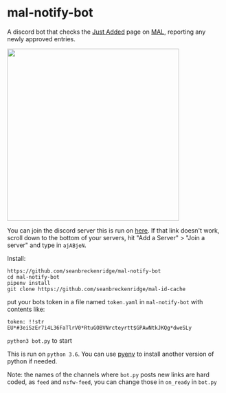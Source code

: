 # mal-notify-bot

A discord bot that checks the [Just Added](https://myanimelist.net/anime.php?o=9&c%5B0%5D=a&c%5B1%5D=d&cv=2&w=1) page on [MAL](https://myanimelist.net/), reporting any newly approved entries.

<img src="https://i.imgur.com/pEVk0iw.png" alt="" width=400>

You can join the discord server this is run on [here](https://goo.gl/ciydwZ). If that link doesn't work, scroll down to the bottom of your servers, hit "Add a Server" > "Join a server" and type in `ajABjeN`.

Install:

```
https://github.com/seanbreckenridge/mal-notify-bot
cd mal-notify-bot
pipenv install
git clone https://github.com/seanbreckenridge/mal-id-cache
```

put your bots token in a file named `token.yaml` in `mal-notify-bot` with contents like:

`token: !!str EU*#3eiSzEr7i4L36FaTlrV0*RtuGOBVNrcteyrtt$GPAwNtkJKQg*dweSLy`

`python3 bot.py` to start

This is run on `python 3.6`. You can use [pyenv](https://github.com/pyenv/pyenv) to install another version of python if needed.

Note: the names of the channels where `bot.py` posts new links are hard coded, as `feed` and `nsfw-feed`, you can change those in `on_ready` in `bot.py`
